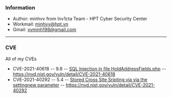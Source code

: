 ### Information
- Author: minhvv from Inv1cta Team - HPT Cyber Security Center
- Workmail: minhvv@hpt.vn
- Gmail: vvminh198@gmail.com


---

### CVE
All of my CVEs
- CVE-2021-40618	  --  9.8	    --   [SQL Injection in file HoldAddressFields.php](CVE-2021-40618.md)                   --  https://nvd.nist.gov/vuln/detail/CVE-2021-40618
- CVE-2021-40292	  --  5.4     --   [Stored Cross Site Sripting via via the settingnew parameter](CVE-2021-40292.md)   --  https://nvd.nist.gov/vuln/detail/CVE-2021-40292
